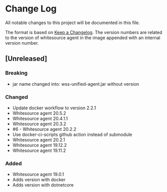 # Change Log
All notable changes to this project will be documented in this file.

The format is based on [Keep a Changelog](http://keepachangelog.com/).
The version numbers are related to the version of whitesource agent in the image appended with an internal version number.

## [Unreleased]

### Breaking
- jar name changed into: wss-unified-agent.jar without version

### Changed
- Update docker workflow to version 2.2.1
- Whitesource agent 20.5.2
- Whitesource agent 20.4.1.1
- Whitesource agent 20.3.2
- #6 - Whitesource agent 20.2.2 
- Use docker-ci-scripts github action instead of submodule
- Whitesource agent 20.2.1 
- Whitesource agent 19.12.2 
- Whitesource agent 19.11.2 

### Added
- Whitesource agent 19.0.1
- Adds version with docker 
- Adds version with dotnetcore

